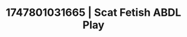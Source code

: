 ---
categories:
- Cinematic erotica
- Fantasy kink
- Soft domination
- Closeness kink
- Public flashing
image: /assets/images/1747801031665.jpg
layout: post
seo:
  description: Featured content with premium Scat Fetish, ABDL Play. HD images available.
  keywords: Scat Fetish, ABDL Play
  og_image: /assets/images/1747801031665.jpg
  schema_type: VisualArtwork
tags:
- ABDL Play
- '#1747801031665'
- Scat Fetish
title: 1747801031665 | Scat Fetish ABDL Play
---